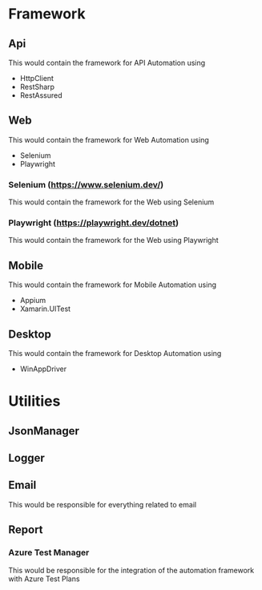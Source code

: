 # Framework
## Api
This would contain the framework for API Automation using
- HttpClient
- RestSharp
- RestAssured

## Web
This would contain the framework for Web Automation using
- Selenium
- Playwright

### Selenium (https://www.selenium.dev/)
This would contain the framework for the Web using Selenium
### Playwright (https://playwright.dev/dotnet)
This would contain the framework for the Web using Playwright

## Mobile
This would contain the framework for Mobile Automation using 
- Appium
- Xamarin.UITest

## Desktop
This would contain the framework for Desktop Automation using 
- WinAppDriver

# Utilities
## JsonManager
## Logger
## Email
This would be responsible for everything related to email 
## Report
### Azure Test Manager
This would be responsible for the integration of the automation framework with Azure Test Plans
